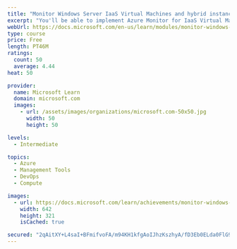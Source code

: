 ```yaml
---
title: "Monitor Windows Server IaaS Virtual Machines and hybrid instances"
excerpt: "You'll be able to implement Azure Monitor for IaaS Virtual Machines in Azure, implement Azure Monitor in on-premises environments, and use dependency maps."
webUrl: https://docs.microsoft.com/en-us/learn/modules/monitor-windows-server-iaas-virtual-machines-hybrid-instances/
type: course
price: Free
length: PT46M
ratings:
  count: 50
  average: 4.44
heat: 50

provider:
  name: Microsoft Learn
  domain: microsoft.com
  images:
    - url: /assets/images/organizations/microsoft.com-50x50.jpg
      width: 50
      height: 50

levels:
  - Intermediate

topics:
  - Azure
  - Management Tools
  - DevOps
  - Compute

images:
  - url: https://docs.microsoft.com/learn/achievements/monitor-windows-server-iaas-vms-and-hybrid-instances-social.png
    width: 642
    height: 321
    isCached: true

secured: "2qAitXY+L4saI+BFmifvoFA/m94KH1kfgAoIJhzKszhyA/fD3Eb0ELda0FlG9ZBzILZYs60+QwI4wX1BH2IKfL7E33Y2y5a1xzs+fjS6d8VWK3Retuj0TEVxueZF3oUZQWXbFVi9ilO0XKsfLGKUaLvJ2hgi1kku8sAhP6SplYCW/BA6Y56eJbuzi1BQ1J8hcrsJS1OTZWCKuebMGsL0m13vJEEB1guc32HnM0HQd+fw9hI2ppSCwDHIzvJq9r/xCPgy8EJXoScJTtQ6+BvFduF/bc1o/yvvX38ddfhYwQULa9RSNVED9n7cyBrqNPhlGsF+oinKJVkC2E/KMTydRTNXTJlG1E5SD5nt1WFo90/neirwqiS6tcD9WuMTKSV3z4/JhQg1Kwp7mYW/7/R6t0m+T/ERrHp4HYKp40Uqcio=;IvIl5QXnGgE9HoXAghAJQg=="
---
```


